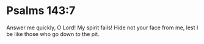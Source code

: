 # Psalms 143:7

Answer me quickly, O Lord! My spirit fails! Hide not your face from me, lest I be like those who go down to the pit.
